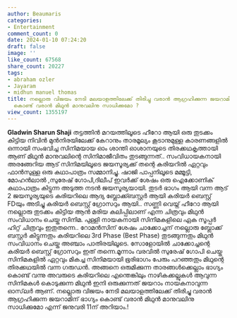 ```yaml
---
author: Beaumaris
categories:
- Entertainment
comment_count: 0
date: 2024-01-10 07:24:20
draft: false
image: ''
like_count: 67568
share_count: 20227
tags:
- abraham ozler
- Jayaram
- midhun manuel thomas
title: നല്ലൊരു വിജയം നേടി മലയാളത്തിലേക്ക് തിരിച്ചു വരാൻ ആഗ്രഹിക്കുന്ന ജയറാമിന് ഭാഗ്യം
  കൊണ്ട് വരാൻ മിഥുൻ മാനുവലിനു സാധിക്കുമോ ?
view_count: 1355197
---
```


**Gladwin Sharun Shaji** തട്ടത്തിൻ മറയത്തിലൂടെ ഹീറോ ആയി ഒരു തുടക്കം കിട്ടിയ നിവിൻ മുൻനിരയിലേക്ക് കേറാനും താരമൂല്യം കൂടാനുമുള്ള കാരണങ്ങളിൽ ഒന്നായി സംഭവിച്ച സിനിമയായ ഓം ശാന്തി ഓശാനയുടെ തിരക്കഥകൃത്തായി ആണ് മിഥുൻ മാനുവലിന്റെ സിനിമാജീവിതം തുടങ്ങുന്നത്.. സംവിധായകനായി അരങ്ങേറിയ ആട് സിനിമയിലൂടെ ജയസൂര്യക്ക് തന്റെ കരിയറിൽ ഏറ്റവും ഫാൻസുള്ള ഒരു കഥാപാത്രം സമ്മാനിച്ചു. ഷാജി പാപ്പനിലൂടെ മമ്മൂട്ടി, മോഹൻലാൽ ,സുരേഷ് ഗോപി,ദിലീപ് ഇവർക്ക് ശേഷം ഒരു ഐക്കോണിക് കഥാപാത്രം കിട്ടുന്ന അടുത്ത നടൻ ജയസൂര്യയായി. തുടർ ഭാഗം ആയി വന്ന ആട് 2 ജയസൂര്യയുടെ കരിയറിലെ ആദ്യ ബ്ലോക്ക്ബസ്റ്റർ ആയി കരിയർ ബെസ്റ്റ് FDയും അടിച്ചു കരിയർ ബെസ്റ്റ് ഗ്രോസറും ആയി.. സണ്ണി വെയ്ന് ഹീറോ ആയി നല്ലൊരു തുടക്കം കിട്ടിയ ആൻ മരിയ കലിപ്പിലാണ് എന്ന ചിത്രവും മിഥുൻ സംവിധാനം ചെയ്ത സിനിമ. പുള്ളി നായകനായി സിനിമകളിലെ ഏക സൂപ്പർ ഹിറ്റ് ചിത്രവും ഇതുതന്നെ.. റോമൻസിന് ശേഷം ചാക്കോച്ചന് നല്ലൊരു ബ്ലോക്ക് ബസ്റ്റർ കിട്ടുന്നതും കരിയറിലെ 3rd Phase (Best Phase) തുടങ്ങുന്നതും മിഥുൻ സംവിധാനം ചെയ്ത അഞ്ചാം പാതിരയിലൂടെ. സോളോയിൽ ചാക്കോച്ചന്റെ കരിയർ ബെസ്റ്റ് ഗ്രോസറും ഇത് തന്നെ.മൂന്നാം വരവിൽ സുരേഷ് ഗോപി ചെയ്ത സിനിമകളിൽ ഏറ്റവും മികച്ച സിനിമയായി ഭൂരിഭാഗം പേരും പറഞ്ഞതും മിഥുന്റെ തിരക്കഥയിൽ വന്ന ഗരുഡൻ. അങ്ങനെ ഒരുമിക്കുന്ന താരങ്ങൾക്കെല്ലാം ഭാഗ്യം കൊണ്ട് വന്നു അവരുടെ കരിയറിലെ എന്തെങ്കിലും നാഴികക്കല്ലുകൾ ആവുന്ന സിനിമകൾ കൊടുക്കുന്ന മിഥുൻ ഇനി ഒരുക്കുന്നത് ജയറാം നായകനാവുന്ന ഓസ്‌ലർ ആണ്. നല്ലൊരു വിജയം നേടി മലയാളത്തിലേക്ക് തിരിച്ചു വരാൻ ആഗ്രഹിക്കുന്ന ജയറാമിന് ഭാഗ്യം കൊണ്ട് വരാൻ മിഥുൻ മാനുവലിനു സാധിക്കുമോ എന്ന് ജനുവരി 11ന് അറിയാം.!